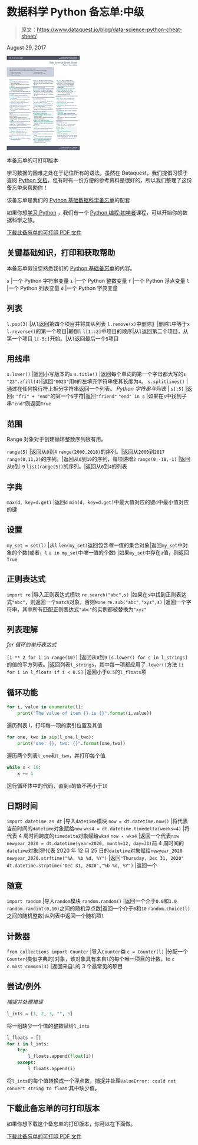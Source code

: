 # 数据科学 Python 备忘单:中级

> 原文：<https://www.dataquest.io/blog/data-science-python-cheat-sheet/>

August 29, 2017

[![python-cheat-sheet-intermediate-sm](img/47eb559e88dba87cd6c124ac33af2b37.png)](https://s3.amazonaws.com/dq-blog-files/python-cheat-sheet-intermediate.pdf)

本备忘单的可打印版本

学习数据的困难之处在于记住所有的语法。虽然在 Dataquest，我们提倡习惯于查阅 [Python 文档](https://docs.python.org/3/)，但有时有一份方便的参考资料是很好的，所以我们整理了这份备忘单来帮助你！

该备忘单是我们的 [Python 基础数据科学备忘单](https://s3.amazonaws.com/dq-blog-files/python-cheat-sheet-basic.pdf)的配套

如果你想[学习 Python](https://www.dataquest.io/blog/learn-python-the-right-way/) ，我们有一个 [Python 编程:初学者](https://www.dataquest.io/course/python-for-data-science-fundamentals/)课程，可以开始你的数据科学之旅。

[下载此备忘单的可打印 PDF 文件](https://s3.amazonaws.com/dq-blog-files/python-cheat-sheet-intermediate.pdf)

## 关键基础知识，打印和获取帮助

本备忘单假设您熟悉我们的 [Python 基础备忘单](https://www.dataquest.io/blog/python-cheat-sheet/)的内容。

`s` |一个 Python 字符串变量
`i` |一个 Python 整数变量
`f` |一个 Python 浮点变量
`l` |一个 Python 列表变量
`d` |一个 Python 字典变量

## 列表

`l.pop(3)` |从`l`返回第四个项目并将其从列表
`l.remove(x)`中删除】|删除`l`中等于`x`
`l.reverse()`的第一个项目|颠倒`l`
`l[1::2]`中项目的顺序|从`l`返回第二个项目，从第一个项目
`l[-5:]`开始。|从`l`返回最后一个`5`项目

## 用线串

`s.lower()` |返回小写版本的`s`
`s.title()` |返回每个单词的第一个字母都大写的`s`
`"23".zfill(4)`|返回`"0023"`用`0`的左填充字符串使其长度为`4`。
`s.splitlines()` |通过在任何换行符上拆分字符串返回一个列表。
*Python 字符串与列表* |
`s[:5]` |返回`s`
`"fri" + "end"`的第一个`5`字符|返回`"friend"`
`"end" in s` |如果在`s`中找到子串`"end"`则返回`True`

## 范围

Range 对象对于创建循环整数序列很有用。

`range(5)` |返回从`0`到`4`
`range(2000,2018)`的序列。|返回从`2000`到`2017`
`range(0,11,2)`的序列。|返回从`0`到`10`的序列，每项递增`2`
`range(0,-10,-1)` |返回从`0`到`-9`
`list(range(5))`的序列。|返回从`0`到`4`的列表

## 字典

`max(d, key=d.get)` |返回`d`
`min(d, key=d.get)`中最大值对应的键`d`中最小值对应的键

## 设置

`my_set = set(l)` |从`l`
`len(my_set)`返回包含*唯一*值的集合对象|返回`my_set`中对象的个数(或者，`l`
`a in my_set`中*唯一*值的个数)
|如果`my_set`中存在`a`值，则返回`True`

## 正则表达式

`import re` |导入正则表达式模块
`re.search("abc",s)` |如果在`s`中找到正则表达式`"abc"`，则返回一个`match`对象，否则`None`
`re.sub("abc","xyz",s)` |返回一个字符串，其中所有匹配正则表达式`"abc"`的实例都被替换为`"xyz"`

## 列表理解

*for 循环的单行表达式*

`[i ** 2 for i in range(10)]` |返回从`0`到`9`
`[s.lower() for s in l_strings]`的值的平方列表。|返回列表`l_strings`，其中每一项都应用了`.lower()`方法
`[i for i in l_floats if i < 0.5]` |返回小于`0.5`的`l_floats`项

## 循环功能

```py
for i, value in enumerate(l):
    print("The value of item {} is {}".format(i,value))
```

遍历列表 l，打印每一项的索引位置及其值

```py
for one, two in zip(l_one,l_two):
    print("one: {}, two: {}".format(one,two))
```

遍历两个列表`l_one`和`l_two`，并打印每个值

```py
while x < 10:
    x += 1
```

运行循环体中的代码，直到`x`的值不再小于`10`

## 日期时间

`import datetime as dt` |导入`datetime`模块
`now = dt.datetime.now()` |将代表当前时间的`datetime`对象赋给`now`
`wks4 = dt.datetime.timedelta(weeks=4)` |将代表 4 周时间跨度的`timedelta`对象赋给`wks4`
`now - wks4` |返回一个代表`now`
`newyear_2020 = dt.datetime(year=2020, month=12, day=31)`前 4 周时间的`datetime`对象|将代表 2020 年 12 月 25 日的`datetime`对象赋给`newyear_2020`
`newyear_2020.strftime("%A, %b %d, %Y")` |返回`"Thursday, Dec 31, 2020"`
`dt.datetime.strptime('Dec 31, 2020',"%b %d, %Y")` |返回一个

## 随意

`import random` |导入`random`模块
`random.random()` |返回一个介于`0.0`和`1.0`
`random.randint(0,10)`之间的随机浮点数|返回一个介于`0`和`10`
`random.choice(l)`之间的随机整数|从列表中返回一个随机项`l`

## 计数器

`from collections import Counter` |导入`Counter`类
`c = Counter(l)` |分配一个`Counter`(类似字典的)对象，该对象具有来自`l`的每个唯一项目的计数，to `c`
`c.most_common(3)` |返回来自`l`的 3 个最常见的项目

## 尝试/例外

*捕捉并处理错误*

```py
l_ints = [1, 2, 3, "", 5]
```

将一组缺少一个值的整数赋给`l_ints`

```py
l_floats = []
for i in l_ints:
    try:
        l_floats.append(float(i))
    except:
        l_floats.append(i)
```

将`l_ints`的每个值转换成一个浮点数，捕捉并处理`ValueError: could not convert string to float`:其中缺少值。

## 下载此备忘单的可打印版本

如果你想下载这个备忘单的打印版本，你可以在下面做。

[下载此备忘单的可打印 PDF 文件](https://s3.amazonaws.com/dq-blog-files/python-cheat-sheet-intermediate.pdf)